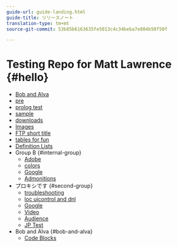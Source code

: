 ```yaml
---
guide-url: guide-landing.html
guide-title: リリースノート
translation-type: tm+mt
source-git-commit: 53b85b6163635fe5013c4c34beba7e804b50f50f

---
```


# Testing Repo for Matt Lawrence {#hello}

* [Bob and Alva](bob-html-table-test.md)
* [pre](pre.md)
* [prolog test](prolog-test.md)
* [sample](sample.md)
* [downloads](downloads.md)
* [Images](images.md)
* [FTP short title](ftp.md)
* [tables for fun](tables.md)
* [Definition Lists](definition.md)
* Group B {#internal-group}
   * [Adobe](https://www.adobe.com)
   * [colors](color.md)
   * [Google](https://www.google.com)
   * [Admonitions](admonition.md)
* プロキシです {#second-group}
   * [troubleshooting](troubleshooting.md)
   * [loc uicontrol and dnl](locdnl.md)
   * [Google](https://www.google.com)
   * [Video](videos.md)
   * [Audience](audience-lab-faq.md)
   * [JP Test](jptest.md)
* Bob and Alva {#bob-and-alva}
   * [Code Blocks](code-block.md)
